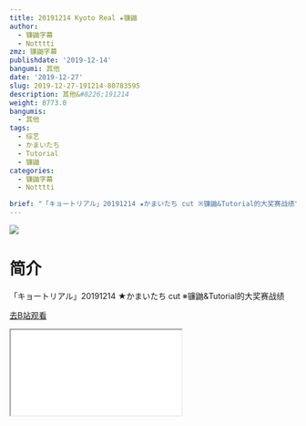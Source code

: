 ```yaml
---
title: 20191214 Kyoto Real ★镰鼬
author:
  - 镰鼬字幕
  - Notttti
zmz: 镰鼬字幕
publishdate: '2019-12-14'
bangumi: 其他
date: '2019-12-27'
slug: 2019-12-27-191214-80783595
description: 其他&#8226;191214
weight: 8773.0
bangumis:
  - 其他
tags:
  - 综艺
  - かまいたち
  - Tutorial
  - 镰鼬
categories:
  - 镰鼬字幕
  - Notttti

brief: "「キョートリアル」20191214 ★かまいたち cut ※镰鼬&Tutorial的大奖赛战绩"
---
```

![](https://raw.githubusercontent.com/tcgriffith/owaraisite/master/static/tmpimg/1cba0342bb30f55f0ae567380826681f114c7fdb.jpg.480.jpg)
# 简介  
「キョートリアル」20191214 ★かまいたち cut
※镰鼬&Tutorial的大奖赛战绩  

[去B站观看](https://www.bilibili.com/video/av80783595/)
<div class ="resp-container"><iframe class="testiframe" src="//player.bilibili.com/player.html?aid=80783595"", scrolling="no", allowfullscreen="true" > </iframe></div> 
